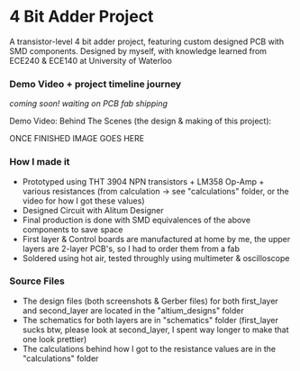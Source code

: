 # 4 Bit Adder Project

A transistor-level 4 bit adder project, featuring custom designed PCB with SMD components. Designed by myself, with knowledge learned from ECE240 & ECE140 at University of Waterloo


### Demo Video + project timeline journey
*coming soon! waiting on PCB fab shipping*

Demo Video: 
Behind The Scenes (the design & making of this project):


ONCE FINISHED IMAGE GOES HERE


### How I made it
- Prototyped using THT 3904 NPN transistors + LM358 Op-Amp + various resistances (from calculation -> see "calculations" folder, or the video for how I got these values)
- Designed Circuit with Alitum Designer
- Final production is done with SMD equivalences of the above components to save space
- First layer & Control boards are manufactured at home by me, the upper layers are 2-layer PCB's, so I had to order them from a fab
- Soldered using hot air, tested throughly using multimeter & oscilloscope


### Source Files
- The design files (both screenshots & Gerber files) for both first_layer and second_layer are located in the "altium_designs" folder
- The schematics for both layers are in "schematics" folder (first_layer sucks btw, please look at second_layer, I spent way longer to make that one look prettier)
- The calculations behind how I got to the resistance values are in the "calculations" folder
